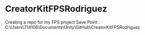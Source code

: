 # CreatorKitFPSRodriguez
Creating a repo for my FPS project
Save Point : C:\Users\714106\Documents\Unity\GitHub\CreatorKitFPSRodriguez
